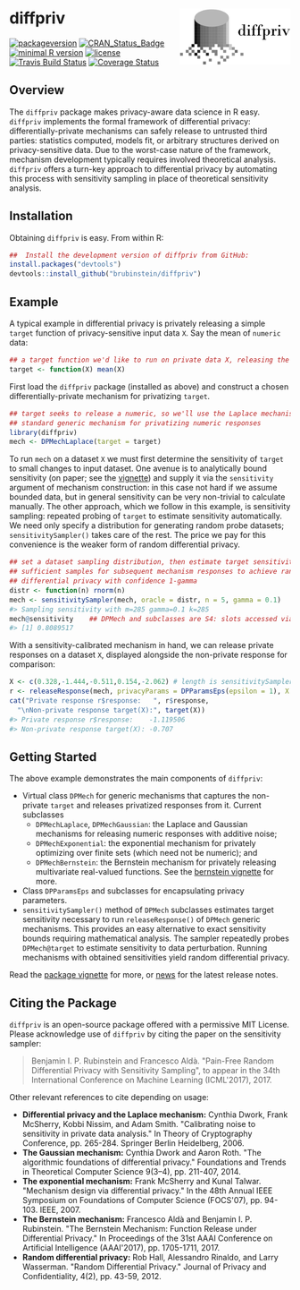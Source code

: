 <!-- README.md is generated from README.Rmd. Please edit that file -->
diffpriv <img src="man/figures/logo.png" align="right" />
=========================================================

[![packageversion](https://img.shields.io/badge/Package%20version-0.4.2-orange.svg?style=flat-square)](commits/master) [![CRAN\_Status\_Badge](http://www.r-pkg.org/badges/version/diffpriv)](https://cran.r-project.org/package=diffpriv) [![minimal R version](https://img.shields.io/badge/R%3E%3D-3.4.0-6666ff.svg)](https://cran.r-project.org/) [![license](https://img.shields.io/github/license/mashape/apistatus.svg)](http://choosealicense.com/licenses/mit/) [![Travis Build Status](https://travis-ci.org/brubinstein/diffpriv.svg?branch=master)](https://travis-ci.org/brubinstein/diffpriv) [![Coverage Status](https://img.shields.io/codecov/c/github/brubinstein/diffpriv/master.svg)](https://codecov.io/github/brubinstein/diffpriv?branch=master)

Overview
--------

The `diffpriv` package makes privacy-aware data science in R easy. `diffpriv` implements the formal framework of differential privacy: differentially-private mechanisms can safely release to untrusted third parties: statistics computed, models fit, or arbitrary structures derived on privacy-sensitive data. Due to the worst-case nature of the framework, mechanism development typically requires involved theoretical analysis. `diffpriv` offers a turn-key approach to differential privacy by automating this process with sensitivity sampling in place of theoretical sensitivity analysis.

Installation
------------

Obtaining `diffpriv` is easy. From within R:

``` r
##  Install the development version of diffpriv from GitHub:
install.packages("devtools")
devtools::install_github("brubinstein/diffpriv")
```

Example
-------

A typical example in differential privacy is privately releasing a simple `target` function of privacy-sensitive input data `X`. Say the mean of `numeric` data:

``` r
## a target function we'd like to run on private data X, releasing the result
target <- function(X) mean(X)
```

First load the `diffpriv` package (installed as above) and construct a chosen differentially-private mechanism for privatizing `target`.

``` r
## target seeks to release a numeric, so we'll use the Laplace mechanism---a
## standard generic mechanism for privatizing numeric responses
library(diffpriv)
mech <- DPMechLaplace(target = target)
```

To run `mech` on a dataset `X` we must first determine the sensitivity of `target` to small changes to input dataset. One avenue is to analytically bound sensitivity (on paper; see the [vignette](inst/doc/diffpriv.pdf)) and supply it via the `sensitivity` argument of mechanism construction: in this case not hard if we assume bounded data, but in general sensitivity can be very non-trivial to calculate manually. The other approach, which we follow in this example, is sensitivity sampling: repeated probing of `target` to estimate sensitivity automatically. We need only specify a distribution for generating random probe datasets; `sensitivitySampler()` takes care of the rest. The price we pay for this convenience is the weaker form of random differential privacy.

``` r
## set a dataset sampling distribution, then estimate target sensitivity with
## sufficient samples for subsequent mechanism responses to achieve random
## differential privacy with confidence 1-gamma
distr <- function(n) rnorm(n)
mech <- sensitivitySampler(mech, oracle = distr, n = 5, gamma = 0.1)
#> Sampling sensitivity with m=285 gamma=0.1 k=285
mech@sensitivity    ## DPMech and subclasses are S4: slots accessed via @
#> [1] 0.8089517
```

With a sensitivity-calibrated mechanism in hand, we can release private responses on a dataset `X`, displayed alongside the non-private response for comparison:

``` r
X <- c(0.328,-1.444,-0.511,0.154,-2.062) # length is sensitivitySampler() n
r <- releaseResponse(mech, privacyParams = DPParamsEps(epsilon = 1), X = X)
cat("Private response r$response:   ", r$response,
  "\nNon-private response target(X):", target(X))
#> Private response r$response:    -1.119506 
#> Non-private response target(X): -0.707
```

Getting Started
---------------

The above example demonstrates the main components of `diffpriv`:

-   Virtual class `DPMech` for generic mechanisms that captures the non-private `target` and releases privatized responses from it. Current subclasses
    -   `DPMechLaplace`, `DPMechGaussian`: the Laplace and Gaussian mechanisms for releasing numeric responses with additive noise;
    -   `DPMechExponential`: the exponential mechanism for privately optimizing over finite sets (which need not be numeric); and
    -   `DPMechBernstein`: the Bernstein mechanism for privately releasing multivariate real-valued functions. See the [bernstein vignette](inst/doc/bernstein.pdf) for more.
-   Class `DPParamsEps` and subclasses for encapsulating privacy parameters.
-   `sensitivitySampler()` method of `DPMech` subclasses estimates target sensitivity necessary to run `releaseResponse()` of `DPMech` generic mechanisms. This provides an easy alternative to exact sensitivity bounds requiring mathematical analysis. The sampler repeatedly probes `DPMech@target` to estimate sensitivity to data perturbation. Running mechanisms with obtained sensitivities yield random differential privacy.

Read the [package vignette](inst/doc/diffpriv.pdf) for more, or [news](NEWS.md) for the latest release notes.

Citing the Package
------------------

`diffpriv` is an open-source package offered with a permissive MIT License. Please acknowledge use of `diffpriv` by citing the paper on the sensitivity sampler:

> Benjamin I. P. Rubinstein and Francesco Aldà. "Pain-Free Random Differential Privacy with Sensitivity Sampling", to appear in the 34th International Conference on Machine Learning (ICML'2017), 2017.

Other relevant references to cite depending on usage:

-   **Differential privacy and the Laplace mechanism:** Cynthia Dwork, Frank McSherry, Kobbi Nissim, and Adam Smith. "Calibrating noise to sensitivity in private data analysis." In Theory of Cryptography Conference, pp. 265-284. Springer Berlin Heidelberg, 2006.
-   **The Gaussian mechanism:** Cynthia Dwork and Aaron Roth. "The algorithmic foundations of differential privacy." Foundations and Trends in Theoretical Computer Science 9(3–4), pp. 211-407, 2014.
-   **The exponential mechanism:** Frank McSherry and Kunal Talwar. "Mechanism design via differential privacy." In the 48th Annual IEEE Symposium on Foundations of Computer Science (FOCS'07), pp. 94-103. IEEE, 2007.
-   **The Bernstein mechanism:** Francesco Aldà and Benjamin I. P. Rubinstein. "The Bernstein Mechanism: Function Release under Differential Privacy." In Proceedings of the 31st AAAI Conference on Artificial Intelligence (AAAI'2017), pp. 1705-1711, 2017.
-   **Random differential privacy:** Rob Hall, Alessandro Rinaldo, and Larry Wasserman. "Random Differential Privacy." Journal of Privacy and Confidentiality, 4(2), pp. 43-59, 2012.

